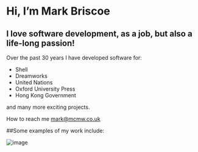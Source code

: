 # Hi, I’m Mark Briscoe

## I love software development, as a job, but also a life-long passion!

Over the past 30 years I have developed software for:

* Shell
* Dreamworks
* United Nations
* Oxford University Press
* Hong Kong Government

and many more exciting projects.

How to reach me mark@mcmw.co.uk

##Some examples of my work include:

![image](https://github.com/mbriscoe/mbriscoe/assets/86828720/53fcb406-96e0-43b5-9194-ffd7dd322c68)



<!---
mbriscoe/mbriscoe is a ✨ special ✨ repository because its `README.md` (this file) appears on your GitHub profile.
You can click the Preview link to take a look at your changes.
--->

